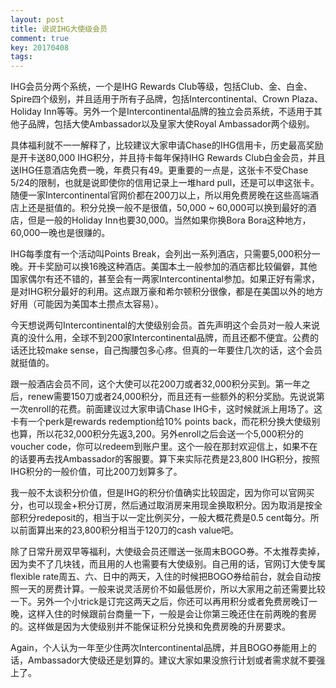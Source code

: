 ```yaml
---
layout: post
title: 说说IHG大使级会员
comment: true
key: 20170408
tags:
---
```


IHG会员分两个系统，一个是IHG Rewards Club等级，包括Club、金、白金、Spire四个级别，并且适用于所有子品牌，包括Intercontinental、Crown Plaza、Holiday Inn等等。另外一个是Intercontinental品牌的独立会员系统，不适用于其他子品牌，包括大使Ambassador以及皇家大使Royal Ambassador两个级别。

具体福利就不一一解释了，比较建议大家申请Chase的IHG信用卡，历史最高奖励是开卡送80,000 IHG积分，并且持卡每年保持IHG Rewards Club白金会员，并且送IHG任意酒店免费一晚，年费只有49。更重要的一点是，这张卡不受Chase 5/24的限制，也就是说即使你的信用记录上一堆hard pull，还是可以申这张卡。随便一家Intercontinental官网价都在200刀以上，所以用免费房晚在这些高端酒店上还是挺值的。积分兑换一般不是很值，50,000 ~ 60,000可以换到最好的酒店，但是一般的Holiday Inn也要30,000。当然如果你换Bora Bora这种地方，60,000一晚也是很赚的。

IHG每季度有一个活动叫Points Break，会列出一系列酒店，只需要5,000积分一晚。开卡奖励可以换16晚这种酒店。美国本土一般参加的酒店都比较偏僻，其他国家偶尔有还不错的，甚至会有一两家Intercontinental参加。如果正好有需求，是对IHG积分最好的利用。这点跟万豪和希尔顿积分很像，都是在美国以外的地方好用（可能因为美国本土攒点太容易）。

今天想说两句Intercontinental的大使级别会员。首先声明这个会员对一般人来说真的没什么用，全球不到200家Intercontinental品牌，而且还都不便宜。公费的话还比较make sense，自己掏腰包多心疼。但真的一年要住几次的话，这个会员就挺值的。

跟一般酒店会员不同，这个大使可以花200刀或者32,000积分买到。第一年之后，renew需要150刀或者24,000积分，而且还有一些额外的积分奖励。先说说第一次enroll的花费。前面建议过大家申请Chase IHG卡，这时候就派上用场了。这卡有一个perk是rewards redemption给10% points back，而花积分换大使级别也算，所以花32,000积分先返3,200。另外enroll之后会送一个5,000积分的voucher code，你可以redeem到账户里。这个一般在那封欢迎信上，如果不在的话要再去找Ambassador的客服要。算下来实际花费是23,800 IHG积分，按照IHG积分的一般价值，可比200刀划算多了。

我一般不太谈积分价值，但是IHG的积分价值确实比较固定，因为你可以官网买分，也可以现金+积分订房，然后通过取消房来用现金换取积分。因为取消是按全部积分redeposit的，相当于以一定比例买分，一般大概花费是0.5 cent每分。所以前面算出来的23,800积分相当于120刀的cash value吧。

除了日常升房双早等福利，大使级会员还赠送一张周末BOGO券。不太推荐卖掉，因为卖不了几块钱，而且用的人也需要有大使级别。自己用的话，官网订大使专属flexible rate周五、六、日中的两天，入住的时候把BOGO券给前台，就会自动按照一天的房费计算。一般来说灵活房价不如最低房价，所以大家用之前还需要比较一下。另外一个小trick是订完这两天之后，你还可以再用积分或者免费房晚订一晚，这样入住的时候跟前台商量一下，一般是会让你第三晚还住在前两晚的套房的。这样做是因为大使级别并不能保证积分兑换和免费房晚的升房要求。

Again，个人认为一年至少住两次Intercontinental品牌，并且BOGO券能用上的话，Ambassador大使级还是划算的。建议大家如果没旅行计划或者需求就不要强上了。